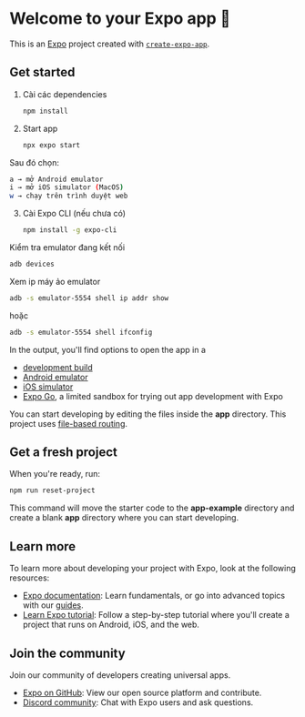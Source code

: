 # Welcome to your Expo app 👋

This is an [Expo](https://expo.dev) project created with [`create-expo-app`](https://www.npmjs.com/package/create-expo-app).

## Get started

1. Cài các dependencies

   ```bash
   npm install
   ```

2. Start app

   ```bash
   npx expo start
   ```

Sau đó chọn:
   ```bash
   a → mở Android emulator
   i → mở iOS simulator (MacOS)
   w → chạy trên trình duyệt web
   ```
3. Cài Expo CLI (nếu chưa có)
   ```bash
   npm install -g expo-cli
   ```

Kiểm tra emulator đang kết nối 
   ```bash
   adb devices
   ```
Xem ip máy ảo emulator
   ```bash
   adb -s emulator-5554 shell ip addr show
   ```
hoặc
   ```bash
   adb -s emulator-5554 shell ifconfig
   ```


In the output, you'll find options to open the app in a

- [development build](https://docs.expo.dev/develop/development-builds/introduction/)
- [Android emulator](https://docs.expo.dev/workflow/android-studio-emulator/)
- [iOS simulator](https://docs.expo.dev/workflow/ios-simulator/)
- [Expo Go](https://expo.dev/go), a limited sandbox for trying out app development with Expo

You can start developing by editing the files inside the **app** directory. This project uses [file-based routing](https://docs.expo.dev/router/introduction).

## Get a fresh project

When you're ready, run:

```bash
npm run reset-project
```

This command will move the starter code to the **app-example** directory and create a blank **app** directory where you can start developing.

## Learn more

To learn more about developing your project with Expo, look at the following resources:

- [Expo documentation](https://docs.expo.dev/): Learn fundamentals, or go into advanced topics with our [guides](https://docs.expo.dev/guides).
- [Learn Expo tutorial](https://docs.expo.dev/tutorial/introduction/): Follow a step-by-step tutorial where you'll create a project that runs on Android, iOS, and the web.

## Join the community

Join our community of developers creating universal apps.

- [Expo on GitHub](https://github.com/expo/expo): View our open source platform and contribute.
- [Discord community](https://chat.expo.dev): Chat with Expo users and ask questions.
